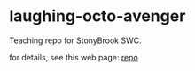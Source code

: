 laughing-octo-avenger
=====================

Teaching repo for StonyBrook SWC.

for details, see this web page:
[repo](http://guyrt.github.io/2014-07-08-stonybrook/)


